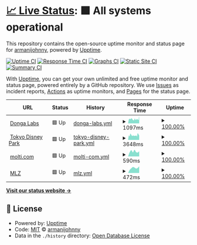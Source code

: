 # [📈 Live Status](https://armanijohnny.github.io/SiteUpptime): <!--live status--> **🟩 All systems operational**

This repository contains the open-source uptime monitor and status page for [armanijohnny](https://armanijohnny.github.io/SiteUpptime), powered by [Upptime](https://github.com/upptime/upptime).

[![Uptime CI](https://github.com/armanijohnny/SiteUpptime/workflows/Uptime%20CI/badge.svg)](https://github.com/upptime/upptime/actions?query=workflow%3A%22Uptime+CI%22)
[![Response Time CI](https://github.com/armanijohnny/SiteUpptime/workflows/Response%20Time%20CI/badge.svg)](https://github.com/upptime/upptime/actions?query=workflow%3A%22Response+Time+CI%22)
[![Graphs CI](https://github.com/armanijohnny/SiteUpptime/workflows/Graphs%20CI/badge.svg)](https://github.com/upptime/upptime/actions?query=workflow%3A%22Graphs+CI%22)
[![Static Site CI](https://github.com/armanijohnny/SiteUpptime/workflows/Static%20Site%20CI/badge.svg)](https://github.com/upptime/upptime/actions?query=workflow%3A%22Static+Site+CI%22)
[![Summary CI](https://github.com/armanijohnny/SiteUpptime/workflows/Summary%20CI/badge.svg)](https://github.com/upptime/upptime/actions?query=workflow%3A%22Summary+CI%22)

With [Upptime](https://upptime.js.org), you can get your own unlimited and free uptime monitor and status page, powered entirely by a GitHub repository. We use [Issues](https://github.com/armanijohnny/SiteUpptime/issues) as incident reports, [Actions](https://github.com/armanijohnny/SiteUpptime/actions) as uptime monitors, and [Pages](https://armanijohnny.github.io/SiteUpptime) for the status page.

<!--start: status pages-->
<!-- This summary is generated by Upptime (https://github.com/upptime/upptime) -->
<!-- Do not edit this manually, your changes will be overwritten -->
<!-- prettier-ignore -->
| URL | Status | History | Response Time | Uptime |
| --- | ------ | ------- | ------------- | ------ |
| <img alt="" src="https://favicons.githubusercontent.com/www.dongalabs.com" height="13"> [Donga Labs](http://www.dongalabs.com/) | 🟩 Up | [donga-labs.yml](https://github.com/armanijohnny/SiteUpptime/commits/HEAD/history/donga-labs.yml) | <details><summary><img alt="Response time graph" src="./graphs/donga-labs/response-time-week.png" height="20"> 1097ms</summary><br><a href="https://armanijohnny.github.io/SiteUpptime/history/donga-labs"><img alt="Response time 1122" src="https://img.shields.io/endpoint?url=https%3A%2F%2Fraw.githubusercontent.com%2Farmanijohnny%2FSiteUpptime%2FHEAD%2Fapi%2Fdonga-labs%2Fresponse-time.json"></a><br><a href="https://armanijohnny.github.io/SiteUpptime/history/donga-labs"><img alt="24-hour response time 901" src="https://img.shields.io/endpoint?url=https%3A%2F%2Fraw.githubusercontent.com%2Farmanijohnny%2FSiteUpptime%2FHEAD%2Fapi%2Fdonga-labs%2Fresponse-time-day.json"></a><br><a href="https://armanijohnny.github.io/SiteUpptime/history/donga-labs"><img alt="7-day response time 1097" src="https://img.shields.io/endpoint?url=https%3A%2F%2Fraw.githubusercontent.com%2Farmanijohnny%2FSiteUpptime%2FHEAD%2Fapi%2Fdonga-labs%2Fresponse-time-week.json"></a><br><a href="https://armanijohnny.github.io/SiteUpptime/history/donga-labs"><img alt="30-day response time 1122" src="https://img.shields.io/endpoint?url=https%3A%2F%2Fraw.githubusercontent.com%2Farmanijohnny%2FSiteUpptime%2FHEAD%2Fapi%2Fdonga-labs%2Fresponse-time-month.json"></a><br><a href="https://armanijohnny.github.io/SiteUpptime/history/donga-labs"><img alt="1-year response time 1122" src="https://img.shields.io/endpoint?url=https%3A%2F%2Fraw.githubusercontent.com%2Farmanijohnny%2FSiteUpptime%2FHEAD%2Fapi%2Fdonga-labs%2Fresponse-time-year.json"></a></details> | <details><summary><a href="https://armanijohnny.github.io/SiteUpptime/history/donga-labs">100.00%</a></summary><a href="https://armanijohnny.github.io/SiteUpptime/history/donga-labs"><img alt="All-time uptime 100.00%" src="https://img.shields.io/endpoint?url=https%3A%2F%2Fraw.githubusercontent.com%2Farmanijohnny%2FSiteUpptime%2FHEAD%2Fapi%2Fdonga-labs%2Fuptime.json"></a><br><a href="https://armanijohnny.github.io/SiteUpptime/history/donga-labs"><img alt="24-hour uptime 100.00%" src="https://img.shields.io/endpoint?url=https%3A%2F%2Fraw.githubusercontent.com%2Farmanijohnny%2FSiteUpptime%2FHEAD%2Fapi%2Fdonga-labs%2Fuptime-day.json"></a><br><a href="https://armanijohnny.github.io/SiteUpptime/history/donga-labs"><img alt="7-day uptime 100.00%" src="https://img.shields.io/endpoint?url=https%3A%2F%2Fraw.githubusercontent.com%2Farmanijohnny%2FSiteUpptime%2FHEAD%2Fapi%2Fdonga-labs%2Fuptime-week.json"></a><br><a href="https://armanijohnny.github.io/SiteUpptime/history/donga-labs"><img alt="30-day uptime 100.00%" src="https://img.shields.io/endpoint?url=https%3A%2F%2Fraw.githubusercontent.com%2Farmanijohnny%2FSiteUpptime%2FHEAD%2Fapi%2Fdonga-labs%2Fuptime-month.json"></a><br><a href="https://armanijohnny.github.io/SiteUpptime/history/donga-labs"><img alt="1-year uptime 100.00%" src="https://img.shields.io/endpoint?url=https%3A%2F%2Fraw.githubusercontent.com%2Farmanijohnny%2FSiteUpptime%2FHEAD%2Fapi%2Fdonga-labs%2Fuptime-year.json"></a></details>
| <img alt="" src="https://favicons.githubusercontent.com/tokyodisneypark.com" height="13"> [Tokyo Disney Park](https://tokyodisneypark.com/) | 🟩 Up | [tokyo-disney-park.yml](https://github.com/armanijohnny/SiteUpptime/commits/HEAD/history/tokyo-disney-park.yml) | <details><summary><img alt="Response time graph" src="./graphs/tokyo-disney-park/response-time-week.png" height="20"> 3648ms</summary><br><a href="https://armanijohnny.github.io/SiteUpptime/history/tokyo-disney-park"><img alt="Response time 3394" src="https://img.shields.io/endpoint?url=https%3A%2F%2Fraw.githubusercontent.com%2Farmanijohnny%2FSiteUpptime%2FHEAD%2Fapi%2Ftokyo-disney-park%2Fresponse-time.json"></a><br><a href="https://armanijohnny.github.io/SiteUpptime/history/tokyo-disney-park"><img alt="24-hour response time 2479" src="https://img.shields.io/endpoint?url=https%3A%2F%2Fraw.githubusercontent.com%2Farmanijohnny%2FSiteUpptime%2FHEAD%2Fapi%2Ftokyo-disney-park%2Fresponse-time-day.json"></a><br><a href="https://armanijohnny.github.io/SiteUpptime/history/tokyo-disney-park"><img alt="7-day response time 3648" src="https://img.shields.io/endpoint?url=https%3A%2F%2Fraw.githubusercontent.com%2Farmanijohnny%2FSiteUpptime%2FHEAD%2Fapi%2Ftokyo-disney-park%2Fresponse-time-week.json"></a><br><a href="https://armanijohnny.github.io/SiteUpptime/history/tokyo-disney-park"><img alt="30-day response time 3394" src="https://img.shields.io/endpoint?url=https%3A%2F%2Fraw.githubusercontent.com%2Farmanijohnny%2FSiteUpptime%2FHEAD%2Fapi%2Ftokyo-disney-park%2Fresponse-time-month.json"></a><br><a href="https://armanijohnny.github.io/SiteUpptime/history/tokyo-disney-park"><img alt="1-year response time 3394" src="https://img.shields.io/endpoint?url=https%3A%2F%2Fraw.githubusercontent.com%2Farmanijohnny%2FSiteUpptime%2FHEAD%2Fapi%2Ftokyo-disney-park%2Fresponse-time-year.json"></a></details> | <details><summary><a href="https://armanijohnny.github.io/SiteUpptime/history/tokyo-disney-park">100.00%</a></summary><a href="https://armanijohnny.github.io/SiteUpptime/history/tokyo-disney-park"><img alt="All-time uptime 100.00%" src="https://img.shields.io/endpoint?url=https%3A%2F%2Fraw.githubusercontent.com%2Farmanijohnny%2FSiteUpptime%2FHEAD%2Fapi%2Ftokyo-disney-park%2Fuptime.json"></a><br><a href="https://armanijohnny.github.io/SiteUpptime/history/tokyo-disney-park"><img alt="24-hour uptime 100.00%" src="https://img.shields.io/endpoint?url=https%3A%2F%2Fraw.githubusercontent.com%2Farmanijohnny%2FSiteUpptime%2FHEAD%2Fapi%2Ftokyo-disney-park%2Fuptime-day.json"></a><br><a href="https://armanijohnny.github.io/SiteUpptime/history/tokyo-disney-park"><img alt="7-day uptime 100.00%" src="https://img.shields.io/endpoint?url=https%3A%2F%2Fraw.githubusercontent.com%2Farmanijohnny%2FSiteUpptime%2FHEAD%2Fapi%2Ftokyo-disney-park%2Fuptime-week.json"></a><br><a href="https://armanijohnny.github.io/SiteUpptime/history/tokyo-disney-park"><img alt="30-day uptime 100.00%" src="https://img.shields.io/endpoint?url=https%3A%2F%2Fraw.githubusercontent.com%2Farmanijohnny%2FSiteUpptime%2FHEAD%2Fapi%2Ftokyo-disney-park%2Fuptime-month.json"></a><br><a href="https://armanijohnny.github.io/SiteUpptime/history/tokyo-disney-park"><img alt="1-year uptime 100.00%" src="https://img.shields.io/endpoint?url=https%3A%2F%2Fraw.githubusercontent.com%2Farmanijohnny%2FSiteUpptime%2FHEAD%2Fapi%2Ftokyo-disney-park%2Fuptime-year.json"></a></details>
| <img alt="" src="https://favicons.githubusercontent.com/www.molti.com" height="13"> [molti.com](https://www.molti.com/) | 🟩 Up | [molti-com.yml](https://github.com/armanijohnny/SiteUpptime/commits/HEAD/history/molti-com.yml) | <details><summary><img alt="Response time graph" src="./graphs/molti-com/response-time-week.png" height="20"> 590ms</summary><br><a href="https://armanijohnny.github.io/SiteUpptime/history/molti-com"><img alt="Response time 516" src="https://img.shields.io/endpoint?url=https%3A%2F%2Fraw.githubusercontent.com%2Farmanijohnny%2FSiteUpptime%2FHEAD%2Fapi%2Fmolti-com%2Fresponse-time.json"></a><br><a href="https://armanijohnny.github.io/SiteUpptime/history/molti-com"><img alt="24-hour response time 1307" src="https://img.shields.io/endpoint?url=https%3A%2F%2Fraw.githubusercontent.com%2Farmanijohnny%2FSiteUpptime%2FHEAD%2Fapi%2Fmolti-com%2Fresponse-time-day.json"></a><br><a href="https://armanijohnny.github.io/SiteUpptime/history/molti-com"><img alt="7-day response time 590" src="https://img.shields.io/endpoint?url=https%3A%2F%2Fraw.githubusercontent.com%2Farmanijohnny%2FSiteUpptime%2FHEAD%2Fapi%2Fmolti-com%2Fresponse-time-week.json"></a><br><a href="https://armanijohnny.github.io/SiteUpptime/history/molti-com"><img alt="30-day response time 516" src="https://img.shields.io/endpoint?url=https%3A%2F%2Fraw.githubusercontent.com%2Farmanijohnny%2FSiteUpptime%2FHEAD%2Fapi%2Fmolti-com%2Fresponse-time-month.json"></a><br><a href="https://armanijohnny.github.io/SiteUpptime/history/molti-com"><img alt="1-year response time 516" src="https://img.shields.io/endpoint?url=https%3A%2F%2Fraw.githubusercontent.com%2Farmanijohnny%2FSiteUpptime%2FHEAD%2Fapi%2Fmolti-com%2Fresponse-time-year.json"></a></details> | <details><summary><a href="https://armanijohnny.github.io/SiteUpptime/history/molti-com">100.00%</a></summary><a href="https://armanijohnny.github.io/SiteUpptime/history/molti-com"><img alt="All-time uptime 100.00%" src="https://img.shields.io/endpoint?url=https%3A%2F%2Fraw.githubusercontent.com%2Farmanijohnny%2FSiteUpptime%2FHEAD%2Fapi%2Fmolti-com%2Fuptime.json"></a><br><a href="https://armanijohnny.github.io/SiteUpptime/history/molti-com"><img alt="24-hour uptime 100.00%" src="https://img.shields.io/endpoint?url=https%3A%2F%2Fraw.githubusercontent.com%2Farmanijohnny%2FSiteUpptime%2FHEAD%2Fapi%2Fmolti-com%2Fuptime-day.json"></a><br><a href="https://armanijohnny.github.io/SiteUpptime/history/molti-com"><img alt="7-day uptime 100.00%" src="https://img.shields.io/endpoint?url=https%3A%2F%2Fraw.githubusercontent.com%2Farmanijohnny%2FSiteUpptime%2FHEAD%2Fapi%2Fmolti-com%2Fuptime-week.json"></a><br><a href="https://armanijohnny.github.io/SiteUpptime/history/molti-com"><img alt="30-day uptime 100.00%" src="https://img.shields.io/endpoint?url=https%3A%2F%2Fraw.githubusercontent.com%2Farmanijohnny%2FSiteUpptime%2FHEAD%2Fapi%2Fmolti-com%2Fuptime-month.json"></a><br><a href="https://armanijohnny.github.io/SiteUpptime/history/molti-com"><img alt="1-year uptime 100.00%" src="https://img.shields.io/endpoint?url=https%3A%2F%2Fraw.githubusercontent.com%2Farmanijohnny%2FSiteUpptime%2FHEAD%2Fapi%2Fmolti-com%2Fuptime-year.json"></a></details>
| <img alt="" src="https://favicons.githubusercontent.com/www.myloanzone.com" height="13"> [MLZ](https://www.myloanzone.com/) | 🟩 Up | [mlz.yml](https://github.com/armanijohnny/SiteUpptime/commits/HEAD/history/mlz.yml) | <details><summary><img alt="Response time graph" src="./graphs/mlz/response-time-week.png" height="20"> 472ms</summary><br><a href="https://armanijohnny.github.io/SiteUpptime/history/mlz"><img alt="Response time 353" src="https://img.shields.io/endpoint?url=https%3A%2F%2Fraw.githubusercontent.com%2Farmanijohnny%2FSiteUpptime%2FHEAD%2Fapi%2Fmlz%2Fresponse-time.json"></a><br><a href="https://armanijohnny.github.io/SiteUpptime/history/mlz"><img alt="24-hour response time 311" src="https://img.shields.io/endpoint?url=https%3A%2F%2Fraw.githubusercontent.com%2Farmanijohnny%2FSiteUpptime%2FHEAD%2Fapi%2Fmlz%2Fresponse-time-day.json"></a><br><a href="https://armanijohnny.github.io/SiteUpptime/history/mlz"><img alt="7-day response time 472" src="https://img.shields.io/endpoint?url=https%3A%2F%2Fraw.githubusercontent.com%2Farmanijohnny%2FSiteUpptime%2FHEAD%2Fapi%2Fmlz%2Fresponse-time-week.json"></a><br><a href="https://armanijohnny.github.io/SiteUpptime/history/mlz"><img alt="30-day response time 353" src="https://img.shields.io/endpoint?url=https%3A%2F%2Fraw.githubusercontent.com%2Farmanijohnny%2FSiteUpptime%2FHEAD%2Fapi%2Fmlz%2Fresponse-time-month.json"></a><br><a href="https://armanijohnny.github.io/SiteUpptime/history/mlz"><img alt="1-year response time 353" src="https://img.shields.io/endpoint?url=https%3A%2F%2Fraw.githubusercontent.com%2Farmanijohnny%2FSiteUpptime%2FHEAD%2Fapi%2Fmlz%2Fresponse-time-year.json"></a></details> | <details><summary><a href="https://armanijohnny.github.io/SiteUpptime/history/mlz">100.00%</a></summary><a href="https://armanijohnny.github.io/SiteUpptime/history/mlz"><img alt="All-time uptime 100.00%" src="https://img.shields.io/endpoint?url=https%3A%2F%2Fraw.githubusercontent.com%2Farmanijohnny%2FSiteUpptime%2FHEAD%2Fapi%2Fmlz%2Fuptime.json"></a><br><a href="https://armanijohnny.github.io/SiteUpptime/history/mlz"><img alt="24-hour uptime 100.00%" src="https://img.shields.io/endpoint?url=https%3A%2F%2Fraw.githubusercontent.com%2Farmanijohnny%2FSiteUpptime%2FHEAD%2Fapi%2Fmlz%2Fuptime-day.json"></a><br><a href="https://armanijohnny.github.io/SiteUpptime/history/mlz"><img alt="7-day uptime 100.00%" src="https://img.shields.io/endpoint?url=https%3A%2F%2Fraw.githubusercontent.com%2Farmanijohnny%2FSiteUpptime%2FHEAD%2Fapi%2Fmlz%2Fuptime-week.json"></a><br><a href="https://armanijohnny.github.io/SiteUpptime/history/mlz"><img alt="30-day uptime 100.00%" src="https://img.shields.io/endpoint?url=https%3A%2F%2Fraw.githubusercontent.com%2Farmanijohnny%2FSiteUpptime%2FHEAD%2Fapi%2Fmlz%2Fuptime-month.json"></a><br><a href="https://armanijohnny.github.io/SiteUpptime/history/mlz"><img alt="1-year uptime 100.00%" src="https://img.shields.io/endpoint?url=https%3A%2F%2Fraw.githubusercontent.com%2Farmanijohnny%2FSiteUpptime%2FHEAD%2Fapi%2Fmlz%2Fuptime-year.json"></a></details>

<!--end: status pages-->

[**Visit our status website →**](https://armanijohnny.github.io/SiteUpptime)

## 📄 License

- Powered by: [Upptime](https://github.com/upptime/upptime)
- Code: [MIT](./LICENSE) © [armanijohnny](https://armanijohnny.github.io/SiteUpptime)
- Data in the `./history` directory: [Open Database License](https://opendatacommons.org/licenses/odbl/1-0/)
